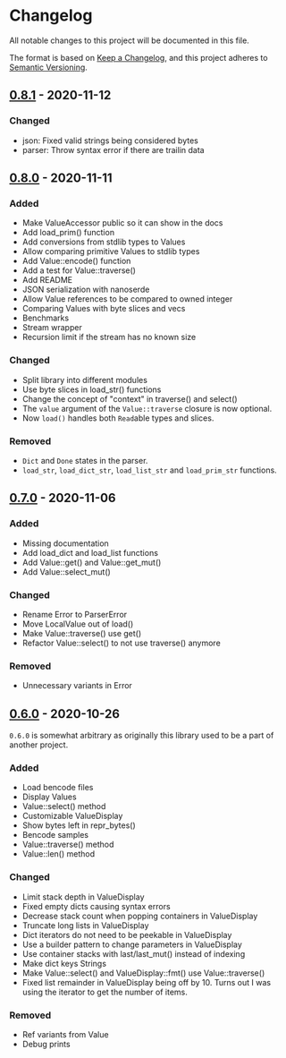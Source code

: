 # Changelog

All notable changes to this project will be documented in this file.

The format is based on [Keep a Changelog](https://keepachangelog.com/en/1.0.0/),
and this project adheres to [Semantic Versioning](https://semver.org/spec/v2.0.0.html).

## [0.8.1] - 2020-11-12

### Changed

- json: Fixed valid strings being considered bytes
- parser: Throw syntax error if there are trailin data

## [0.8.0] - 2020-11-11

### Added

- Make ValueAccessor public so it can show in the docs
- Add load_prim() function
- Add conversions from stdlib types to Values
- Allow comparing primitive Values to stdlib types
- Add Value::encode() function
- Add a test for Value::traverse()
- Add README
- JSON serialization with nanoserde
- Allow Value references to be compared to owned integer
- Comparing Values with byte slices and vecs
- Benchmarks
- Stream wrapper
- Recursion limit if the stream has no known size

### Changed

- Split library into different modules
- Use byte slices in load_str() functions
- Change the concept of "context" in traverse() and select()
- The `value` argument of the `Value::traverse` closure is now optional.
- Now `load()` handles both `Read`able types and slices.

### Removed

- `Dict` and `Done` states in the parser.
- `load_str`, `load_dict_str`, `load_list_str` and `load_prim_str` functions.

## [0.7.0] - 2020-11-06

### Added

- Missing documentation
- Add load_dict and load_list functions
- Add Value::get() and Value::get_mut()
- Add Value::select_mut()

### Changed

- Rename Error to ParserError
- Move LocalValue out of load()
- Make Value::traverse() use get()
- Refactor Value::select() to not use traverse() anymore

### Removed

- Unnecessary variants in Error

## [0.6.0] - 2020-10-26

`0.6.0` is somewhat arbitrary as originally this library used to be a part of another project.

### Added

- Load bencode files
- Display Values
- Value::select() method
- Customizable ValueDisplay
- Show bytes left in repr_bytes()
- Bencode samples
- Value::traverse() method
- Value::len() method

### Changed

- Limit stack depth in ValueDisplay
- Fixed empty dicts causing syntax errors
- Decrease stack count when popping containers in ValueDisplay
- Truncate long lists in ValueDisplay
- Dict iterators do not need to be peekable in ValueDisplay
- Use a builder pattern to change parameters in ValueDisplay
- Use container stacks with last/last_mut() instead of indexing
- Make dict keys Strings
- Make Value::select() and ValueDisplay::fmt() use Value::traverse()
- Fixed list remainder in ValueDisplay being off by 10. Turns out I was using the iterator to get the number of items.

### Removed

- Ref variants from Value
- Debug prints

[Unreleased]: https://github.com/manokara/bencode-rs/compare/v0.8.1...HEAD
[0.8.1]: https://github.com/manokara/bencode-rs/compare/v0.8.0...v0.8.1
[0.8.0]: https://github.com/manokara/bencode-rs/compare/v0.7.0...v0.8.0
[0.7.0]: https://github.com/manokara/bencode-rs/compare/v0.6.0...v0.7.0
[0.6.0]: https://github.com/manokara/bencode-rs/releases/tag/v0.6.0
